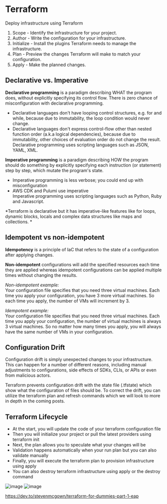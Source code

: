 # Terraform
Deploy infrastructure  using Terraform
1. Scope - Identify the infrastructure for your project.
2. Author - Write the configuration for your infrastructure.
3. Initialize - Install the plugins Terraform needs to manage the infrastructure.
4. Plan - Preview the changes Terraform will make to match your configuration.
5. Apply - Make the planned changes.

## Declarative vs. Imperative

**Declarative programming** is a paradigm describing WHAT the program does, without explicitly specifying its control flow. There is zero chance of misconfiguration with declarative programming.  
* Declarative languages don't have looping control structures, e.g. for and while, because due to immutability, the loop condition would never change.    
* Declarative languages don't express control-flow other than nested function order (a.k.a logical dependencies), because due to immutability, other choices of evaluation order do not change the result.     
Declarative programming uses scripting languages such as JSON, YAML, XML.   

**Imperative programming** is a paradigm describing HOW the program should do something by explicitly specifying each instruction (or statement) step by step, which mutate the program's state.  
* Imperative programming is less verbose; you could end up with misconfiguration
* AWS CDK and Pulumi use imperative  
Imperative programming uses scripting languages such as Python, Ruby and Javascript.
  
*Terraform is declarative but it has imperative-like features like for loops, dynamic blocks, locals and complex data structures like maps and collections.  *

## Idempotent vs non-idempotent
**Idempotency** is a principle of IaC that refers to the state of a configuration after applying changes.  

**Non-idempotent** configurations will add the specified resources each time they are applied whereas idempotent configurations can be applied multiple times without changing the results.  

*Non-idempotent example:*  
Your configuration file specifies that you need three virtual machines. Each time you apply your configuration, you have 3 more virtual machines. So each time you apply, the number of VMs will increment by 3.  

*Idempotent example:*  
Your configuration file specifies that you need three virtual machines. Each time you apply your configuration, the number of virtual machines is always 3 virtual machines. So no matter how many times you apply, you will always have the same number of VMs in your configuration.  


## Configuration Drift
Configuration drift is simply unexpected changes to your infrastructure. This can happen for a number of different reasons, including manual adjustments to configurations, side effects of SDKs, CLIs, or APIs or even from malicious actors.

Terraform prevents configuration drift with the state file (.tfstate) which show what the configuration of files should be. To correct the drift, you can utilize the terraform plan and refresh commands which we will look to more in depth in the coming posts.

## Terraform Lifecycle
- At the start, you will update the code of your terraform configuration file
- Then you will initialize your project or pull the latest providers using terraform init
- Next, the plan allows you to speculate what your changes will be
- Validation happens automatically when your run plan but you can also validate manually
- Finally, you will execute the terraform plan to provision infrastructure using apply
- You can also destroy terraform infrastructure using apply or the destroy command

![image](https://github.com/user-attachments/assets/281d7028-2e9c-42b1-b4fe-e3b7091e8c11)
![image](https://github.com/user-attachments/assets/535b5bc9-ffa7-4d5e-8eaa-d296ecd4f923)



https://dev.to/stevenmcgown/terraform-for-dummies-part-1-eap 
